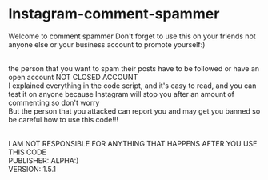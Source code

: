 # Instagram-comment-spammer

Welcome to comment spammer Don't forget to use this on your friends not anyone else or your business account to promote yourself:)<br/><br/>
 
the person that you want to spam their posts have to be followed or have an open account NOT CLOSED ACCOUNT<br/>
I explained everything in the code script, and it's easy to read, and you can test it on anyone because Instagram will stop you after an amount of commenting so don't worry<br/>
But the person that you attacked can report you and may get you banned so be careful how to use this code!!!<br/><br/>
 
I AM NOT RESPONSIBLE FOR ANYTHING THAT HAPPENS AFTER YOU USE THIS CODE<br/>
PUBLISHER: ALPHA:)<br/>
VERSION: 1.5.1<br/>
